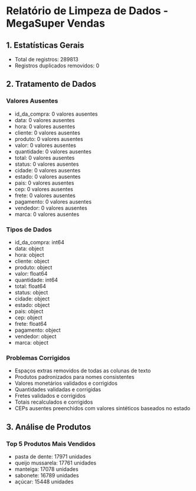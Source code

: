 # Relatório de Limpeza de Dados - MegaSuper Vendas

## 1. Estatísticas Gerais
- Total de registros: 289813
- Registros duplicados removidos: 0

## 2. Tratamento de Dados
### Valores Ausentes
- id_da_compra: 0 valores ausentes
- data: 0 valores ausentes
- hora: 0 valores ausentes
- cliente: 0 valores ausentes
- produto: 0 valores ausentes
- valor: 0 valores ausentes
- quantidade: 0 valores ausentes
- total: 0 valores ausentes
- status: 0 valores ausentes
- cidade: 0 valores ausentes
- estado: 0 valores ausentes
- pais: 0 valores ausentes
- cep: 0 valores ausentes
- frete: 0 valores ausentes
- pagamento: 0 valores ausentes
- vendedor: 0 valores ausentes
- marca: 0 valores ausentes

### Tipos de Dados
- id_da_compra: int64
- data: object
- hora: object
- cliente: object
- produto: object
- valor: float64
- quantidade: int64
- total: float64
- status: object
- cidade: object
- estado: object
- pais: object
- cep: object
- frete: float64
- pagamento: object
- vendedor: object
- marca: object

### Problemas Corrigidos
- Espaços extras removidos de todas as colunas de texto
- Produtos padronizados para nomes consistentes
- Valores monetários validados e corrigidos
- Quantidades validadas e corrigidas
- Fretes validados e corrigidos
- Totais recalculados e corrigidos
- CEPs ausentes preenchidos com valores sintéticos baseados no estado

## 3. Análise de Produtos
### Top 5 Produtos Mais Vendidos
- pasta de dente: 17971 unidades
- queijo mussarela: 17761 unidades
- manteiga: 17078 unidades
- sabonete: 16789 unidades
- açúcar: 15448 unidades